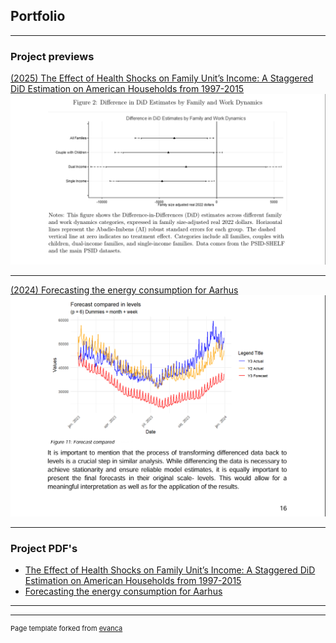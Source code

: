 ## Portfolio

---

### Project previews 

[(2025) The Effect of Health Shocks on Family Unit’s Income:
 A Staggered DiD Estimation on American
 Households from 1997-2015](/pdf/The_effect_of_Health_Shocks__on_Family_Unit_s_income__A_staggered_DiD_estimation_on_American_households_from_1997_2015_revised.pdf)
<img src="images/Micro(p)_preview.PNG?raw=true"/>

---
[(2024) Forecasting the energy consumption for Aarhus](pdf/Forecast(P)EnergyAarhus.pdf)
<img src="images/Forecast(P)_preview.PNG?raw=true"/>

---

### Project PDF's

- [The Effect of Health Shocks on Family Unit’s Income:
 A Staggered DiD Estimation on American
 Households from 1997-2015](/pdf/The_effect_of_Health_Shocks__on_Family_Unit_s_income__A_staggered_DiD_estimation_on_American_households_from_1997_2015_revised.pdf)
- [Forecasting the energy consumption for Aarhus](pdf/Forecast(P)EnergyAarhus.pdf)

---




---
<p style="font-size:11px">Page template forked from <a href="https://github.com/evanca/quick-portfolio">evanca</a></p>
<!-- Remove above link if you don't want to attibute -->
